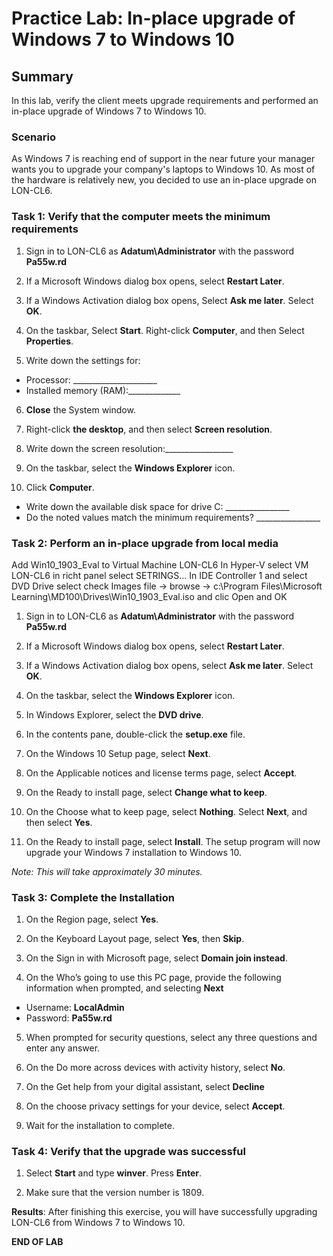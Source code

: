 # Practice Lab: In-place upgrade of Windows 7 to Windows 10 

## Summary

In this lab, verify the client meets upgrade requirements and performed an in-place upgrade of Windows 7 to Windows 10.


### Scenario

As Windows 7 is reaching end of support in the near future your manager wants you to upgrade your company's laptops to Windows 10. As most of the hardware is relatively new, you decided to use an in-place upgrade on LON-CL6.


### Task 1: Verify that the computer meets the minimum requirements

1.  Sign in to LON-CL6 as **Adatum\\Administrator** with the password **Pa55w.rd**

2.  If a Microsoft Windows dialog box opens, select **Restart Later**.

3.  If a Windows Activation dialog box opens, Select **Ask me later**. Select
    **OK**.

4.  On the taskbar, Select **Start**. Right-click **Computer**, and then Select
    **Properties**.
5.  Write down the settings for:
- Processor: \____________________\_
- Installed memory (RAM):____________\_

6.  **Close** the System window.

7.  Right-click **the desktop**, and then select **Screen resolution**.

8.  Write down the screen resolution:________________\_

9.  On the taskbar, select the **Windows Explorer** icon.

10.  Click **Computer**.
- Write down the available disk space for drive C: \_______________\_
- Do the noted values match the minimum requirements? \_______________\_

### Task 2: Perform an in-place upgrade from local media

Add Win10_1903_Eval to Virtual Machine LON-CL6
In Hyper-V select VM LON-CL6 in richt panel select SETRINGS...
In IDE Controller 1 and select DVD Drive select check Images file -> browse -> c:\Program Files\Microsoft Learning\MD100\Drives\Win10_1903_Eval.iso and clic Open and OK 

1.  Sign in to LON-CL6 as **Adatum\\Administrator** with the password **Pa55w.rd**

2.  If a Microsoft Windows dialog box opens, select **Restart Later**.

3.  If a Windows Activation dialog box opens, select **Ask me later**. Select
    **OK**.

4.  On the taskbar, select the **Windows Explorer** icon.

5.  In Windows Explorer, select the **DVD drive**.

6.  In the contents pane, double-click the **setup.exe** file.

7.  On the Windows 10 Setup page, select **Next**.

8.  On the Applicable notices and license terms page, select **Accept**.

9. On the Ready to install page, select **Change what to keep**.

10. On the Choose what to keep page, select **Nothing**. Select **Next**, and then
    select **Yes**.

11. On the Ready to install page, select **Install**. The setup program will now upgrade your Windows 7 installation to Windows 10. 

_Note: This will take approximately 30 minutes._

### Task 3: Complete the Installation

1. On the Region page, select **Yes**.

2. On the Keyboard Layout page, select **Yes**, then **Skip**.

3. On the Sign in with Microsoft page, select **Domain join instead**.

4. On the Who’s going to use this PC page, provide the following information when prompted, and selecting **Next**
-   Username: **LocalAdmin**
-   Password: **Pa55w.rd**

5. When prompted for security questions, select any three questions and enter any answer.

6. On the Do more across devices with activity history, select **No**.

7. On the Get help from your digital assistant, select **Decline**

8. On the choose privacy settings for your device, select **Accept**.

9. Wait for the installation to complete.

### Task 4: Verify that the upgrade was successful 

1.  Select **Start** and type **winver**. Press **Enter**.

2.  Make sure that the version number is 1809.


**Results**: After finishing this exercise, you will have successfully upgrading LON-CL6 from Windows 7 to Windows 10.

**END OF LAB**
